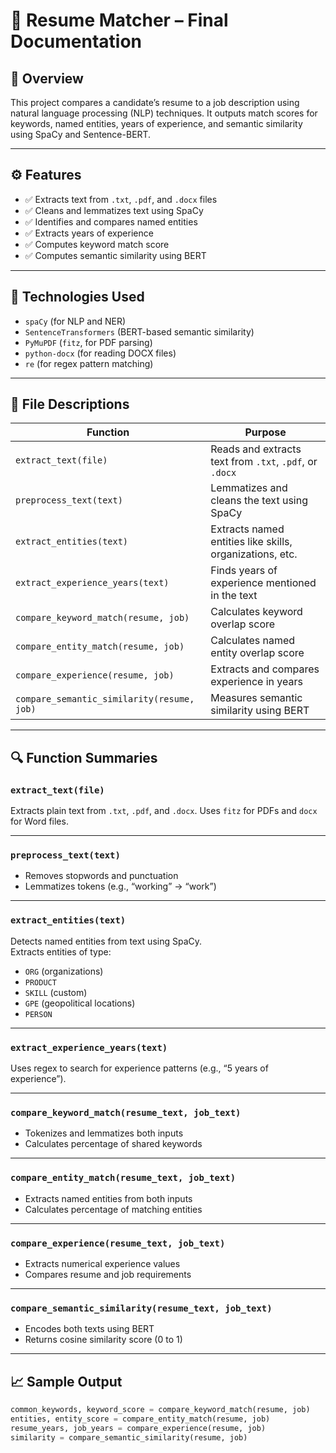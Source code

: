 # 📄 Resume Matcher – Final Documentation

## 📌 Overview

This project compares a candidate’s resume to a job description using natural language processing (NLP) techniques. It outputs match scores for keywords, named entities, years of experience, and semantic similarity using SpaCy and Sentence-BERT.

---

## ⚙️ Features

- ✅ Extracts text from `.txt`, `.pdf`, and `.docx` files  
- ✅ Cleans and lemmatizes text using SpaCy  
- ✅ Identifies and compares named entities  
- ✅ Extracts years of experience  
- ✅ Computes keyword match score  
- ✅ Computes semantic similarity using BERT  

---

## 🧠 Technologies Used

- `spaCy` (for NLP and NER)
- `SentenceTransformers` (BERT-based semantic similarity)
- `PyMuPDF` (`fitz`, for PDF parsing)
- `python-docx` (for reading DOCX files)
- `re` (for regex pattern matching)

---

## 📁 File Descriptions

| Function | Purpose |
|----------|---------|
| `extract_text(file)` | Reads and extracts text from `.txt`, `.pdf`, or `.docx` |
| `preprocess_text(text)` | Lemmatizes and cleans the text using SpaCy |
| `extract_entities(text)` | Extracts named entities like skills, organizations, etc. |
| `extract_experience_years(text)` | Finds years of experience mentioned in the text |
| `compare_keyword_match(resume, job)` | Calculates keyword overlap score |
| `compare_entity_match(resume, job)` | Calculates named entity overlap score |
| `compare_experience(resume, job)` | Extracts and compares experience in years |
| `compare_semantic_similarity(resume, job)` | Measures semantic similarity using BERT |

---

## 🔍 Function Summaries

### `extract_text(file)`
Extracts plain text from `.txt`, `.pdf`, and `.docx`. Uses `fitz` for PDFs and `docx` for Word files.

---

### `preprocess_text(text)`
- Removes stopwords and punctuation
- Lemmatizes tokens (e.g., “working” → “work”)

---

### `extract_entities(text)`
Detects named entities from text using SpaCy.  
Extracts entities of type:
- `ORG` (organizations)
- `PRODUCT`
- `SKILL` (custom)
- `GPE` (geopolitical locations)
- `PERSON`

---

### `extract_experience_years(text)`
Uses regex to search for experience patterns (e.g., “5 years of experience”).

---

### `compare_keyword_match(resume_text, job_text)`
- Tokenizes and lemmatizes both inputs
- Calculates percentage of shared keywords

---

### `compare_entity_match(resume_text, job_text)`
- Extracts named entities from both inputs
- Calculates percentage of matching entities

---

### `compare_experience(resume_text, job_text)`
- Extracts numerical experience values
- Compares resume and job requirements

---

### `compare_semantic_similarity(resume_text, job_text)`
- Encodes both texts using BERT
- Returns cosine similarity score (0 to 1)

---

## 📈 Sample Output

```python
common_keywords, keyword_score = compare_keyword_match(resume, job)
entities, entity_score = compare_entity_match(resume, job)
resume_years, job_years = compare_experience(resume, job)
similarity = compare_semantic_similarity(resume, job)
